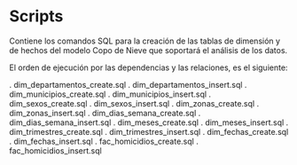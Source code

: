 # Scripts
Contiene los comandos SQL para la creación de las tablas de dimensión y de hechos del modelo Copo de Nieve que soportará el análisis de los datos.

El orden de ejecución por las dependencias y las relaciones, es el siguiente:

. dim_departamentos_create.sql
. dim_departamentos_insert.sql
. dim_municipios_create.sql
. dim_municipios_insert.sql
. dim_sexos_create.sql
. dim_sexos_insert.sql
. dim_zonas_create.sql
. dim_zonas_insert.sql
. dim_dias_semana_create.sql
. dim_dias_semana_insert.sql
. dim_meses_create.sql
. dim_meses_insert.sql
. dim_trimestres_create.sql
. dim_trimestres_insert.sql
. dim_fechas_create.sql
. dim_fechas_insert.sql
. fac_homicidios_create.sql
. fac_homicidios_insert.sql


